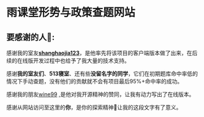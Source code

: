 # 雨课堂形势与政策查题网站

## 要感谢的人:sparkling_heart::

感谢我的室友[**shanghaojia123**](https://github.com/shanghaojia-1)，是他率先将该项目的客户端版本做了出来，在后续的在线版开发过程中也给予了我大量的技术支持。

感谢**我的室友们**、**513寝室**、还有些**没留名字的同学**，它们在初期题库命中率低的情况下手动查题，没有他们的贡献就不会有项目最后95%+命中率的成功。

感谢我的朋友[wine99](https://github.com/wine99) ,是他对我开源精神的赞同，让我有动力写出了在线版本。

感谢从网站访问至这里的**你**，是你的探索精神:bouquet:让我的这段文字有了意义。



